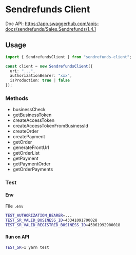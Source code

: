 # Sendrefunds Client

Doc API: https://app.swaggerhub.com/apis-docs/sendrefunds/Sales.Sendrefunds/1.4.1

## Usage

```ts
import { SendrefundsClient } from "sendrefunds-client";

const client = new SendrefundsClient({
  uri: "...",
  authorizationBearer: "xxx",
  isProduction: true | false
});
```

### Methods

- businessCheck
- getBusinessToken
- createAccessToken
- createAccessTokenFromBusinessId
- createOrder
- createPayment
- getOrder
- generateFrontUrl
- getOrderList
- getPayment
- getPaymentOrder
- getOrderPayments

### Test

#### Env

File `.env`
```sh
TEST_AUTHORIZATION_BEARER=...
TEST_SR_VALID_BUSINESS_ID=43341091700028
TEST_SR_VALID_REGISTRED_BUSINESS_ID=45061992900018
```

#### Run on API

```sh
TEST_SR=1 yarn test
```
